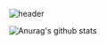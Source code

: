 ![header](https://capsule-render.vercel.app/api?type=Venom&color=gradient&height=300&section=header&text=Mione%20Dev&fontColor=6A5ACD&fontSize=70)

![Anurag's github stats](https://github-readme-stats.vercel.app/api?username=yybmion)
